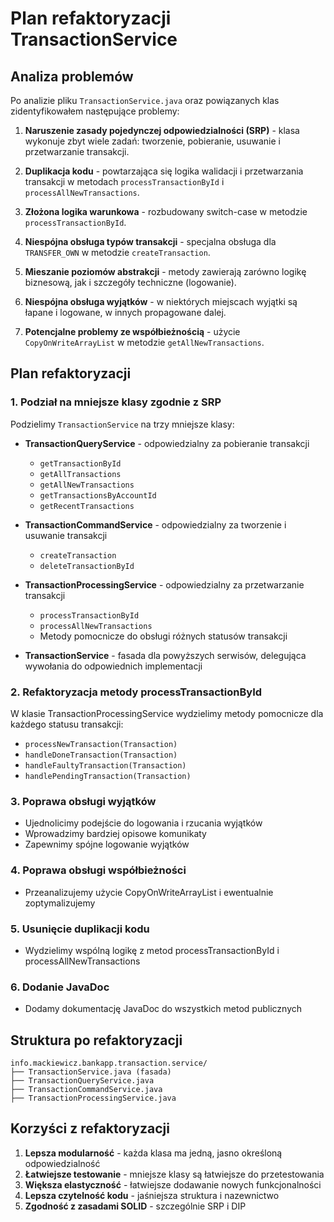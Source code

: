 # Plan refaktoryzacji TransactionService

## Analiza problemów

Po analizie pliku `TransactionService.java` oraz powiązanych klas zidentyfikowałem następujące problemy:

1. **Naruszenie zasady pojedynczej odpowiedzialności (SRP)** - klasa wykonuje zbyt wiele zadań: tworzenie, pobieranie, usuwanie i przetwarzanie transakcji.

2. **Duplikacja kodu** - powtarzająca się logika walidacji i przetwarzania transakcji w metodach `processTransactionById` i `processAllNewTransactions`.

3. **Złożona logika warunkowa** - rozbudowany switch-case w metodzie `processTransactionById`.

4. **Niespójna obsługa typów transakcji** - specjalna obsługa dla `TRANSFER_OWN` w metodzie `createTransaction`.

5. **Mieszanie poziomów abstrakcji** - metody zawierają zarówno logikę biznesową, jak i szczegóły techniczne (logowanie).

6. **Niespójna obsługa wyjątków** - w niektórych miejscach wyjątki są łapane i logowane, w innych propagowane dalej.

7. **Potencjalne problemy ze współbieżnością** - użycie `CopyOnWriteArrayList` w metodzie `getAllNewTransactions`.

## Plan refaktoryzacji

### 1. Podział na mniejsze klasy zgodnie z SRP

Podzielimy `TransactionService` na trzy mniejsze klasy:

- **TransactionQueryService** - odpowiedzialny za pobieranie transakcji
  - `getTransactionById`
  - `getAllTransactions`
  - `getAllNewTransactions`
  - `getTransactionsByAccountId`
  - `getRecentTransactions`

- **TransactionCommandService** - odpowiedzialny za tworzenie i usuwanie transakcji
  - `createTransaction`
  - `deleteTransactionById`

- **TransactionProcessingService** - odpowiedzialny za przetwarzanie transakcji
  - `processTransactionById`
  - `processAllNewTransactions`
  - Metody pomocnicze do obsługi różnych statusów transakcji

- **TransactionService** - fasada dla powyższych serwisów, delegująca wywołania do odpowiednich implementacji

### 2. Refaktoryzacja metody processTransactionById

W klasie TransactionProcessingService wydzielimy metody pomocnicze dla każdego statusu transakcji:

- `processNewTransaction(Transaction)`
- `handleDoneTransaction(Transaction)`
- `handleFaultyTransaction(Transaction)`
- `handlePendingTransaction(Transaction)`

### 3. Poprawa obsługi wyjątków

- Ujednolicimy podejście do logowania i rzucania wyjątków
- Wprowadzimy bardziej opisowe komunikaty
- Zapewnimy spójne logowanie wyjątków

### 4. Poprawa obsługi współbieżności

- Przeanalizujemy użycie CopyOnWriteArrayList i ewentualnie zoptymalizujemy

### 5. Usunięcie duplikacji kodu

- Wydzielimy wspólną logikę z metod processTransactionById i processAllNewTransactions

### 6. Dodanie JavaDoc

- Dodamy dokumentację JavaDoc do wszystkich metod publicznych

## Struktura po refaktoryzacji

```
info.mackiewicz.bankapp.transaction.service/
├── TransactionService.java (fasada)
├── TransactionQueryService.java
├── TransactionCommandService.java
├── TransactionProcessingService.java
```

## Korzyści z refaktoryzacji

1. **Lepsza modularność** - każda klasa ma jedną, jasno określoną odpowiedzialność
2. **Łatwiejsze testowanie** - mniejsze klasy są łatwiejsze do przetestowania
3. **Większa elastyczność** - łatwiejsze dodawanie nowych funkcjonalności
4. **Lepsza czytelność kodu** - jaśniejsza struktura i nazewnictwo
5. **Zgodność z zasadami SOLID** - szczególnie SRP i DIP